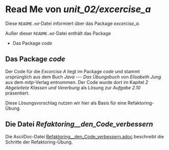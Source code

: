 # Read Me von _unit_02/excercise_a_

Diese `README.md`-Datei informiert über das Package _excercise_a_.

Außer dieser `README.md`-Datei enthält das Package

* Das Package _code_

## Das Package _code_
Der Code für die _Excercise A_ liegt im Package _code_ 
und stammt ursprünglich aus dem Buch 
_Java --- Das Übungsbuch_ 
von _Elisabeth Jung_ aus dem _mitp_-Verlag entnommen. 
Der Code wurde dort im Kapitel _2 Abgeleitete Klassen und Vererbung_
als Lösung zur _Aufgabe 2.10_ präsentiert.

Diese Lösungsvorschlag nutzen wir hier als Basis für eine Refaktoring-Übung.

## Die Datei _Refaktoring__den_Code_verbessern_

Die AsciiDoc-Datei [Refaktoring__den_Code_verbessern.adoc](Refaktoring__den_Code_verbessern.adoc) 
beschreibt die Schritte der Refaktoring-Übung.


 
